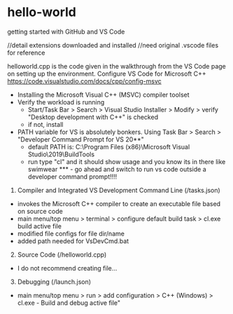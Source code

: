 # hello-world
getting started with GitHub and VS Code

//detail extensions downloaded and installed
//need original .vscode files for reference

helloworld.cpp is the code given in the walkthrough from the VS Code page on setting up the environment.
Configure VS Code for Microsoft C++
https://code.visualstudio.com/docs/cpp/config-msvc
  -  Installing the Microsoft Visual C++ (MSVC) compiler toolset
  -  Verify the workload is running
        -  Start/Task Bar > Search > Visual Studio Installer > Modify > verify "Desktop development with C++" is checked
        -  if not, install
  -  PATH variable for VS is absolutely bonkers.  Using Task Bar > Search > "Developer Command Prompt for VS 20**"
        - default PATH is: C:\Program Files (x86)\Microsoft Visual Studio\2019\BuildTools
        - run type "cl" and it should show usage and you know its in there like swimwear
***     - go ahead and switch to run vs code outside a developer command prompt!!!!

1.  Compiler and Integrated VS Development Command Line (/tasks.json)
  -  invokes the Microsoft C++ compiler to create an executable file based on source code
  -  main menu/top menu > terminal > configure default build task > cl.exe build active file
  -  modified file configs for file dir/name
  -  added path needed for VsDevCmd.bat

2. Source Code (/helloworld.cpp)
  -  I do not recommend creating file...

3.  Debugging (/launch.json)
  -  main menu/top menu > run > add configuration > C++ (Windows) > cl.exe - Build and debug active file"
